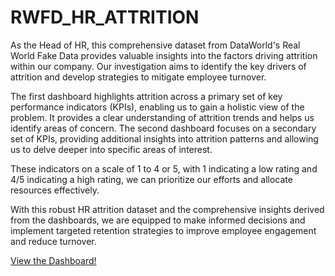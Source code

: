 # RWFD_HR_ATTRITION
As the Head of HR, this comprehensive dataset from DataWorld's Real World Fake Data provides valuable insights into the factors driving attrition within our company. Our investigation aims to identify the key drivers of attrition and develop strategies to mitigate employee turnover.

The first dashboard highlights attrition across a primary set of key performance indicators (KPIs), enabling us to gain a holistic view of the problem. It provides a clear understanding of attrition trends and helps us identify areas of concern. The second dashboard focuses on a secondary set of KPIs, providing additional insights into attrition patterns and allowing us to delve deeper into specific areas of interest. 

These indicators on a scale of 1 to 4 or 5, with 1 indicating a low rating and 4/5 indicating a high rating, we can prioritize our efforts and allocate resources effectively.

With this robust HR attrition dataset and the comprehensive insights derived from the dashboards, we are equipped to make informed decisions and implement targeted retention strategies to improve employee engagement and reduce turnover.

[View the Dashboard!](https://public.tableau.com/app/profile/stephan.keo/viz/HRAttrition2_16888876841740/OverviewDashboard)
